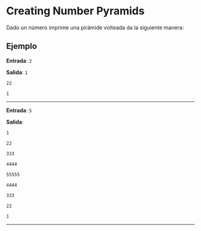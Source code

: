 # Creating Number Pyramids

Dado un número imprime una pirámide volteada da la siguiente manera:

## Ejemplo

**Entrada**:
`2`

**Salida**:
`1`

`22`

`1`
____

**Entrada**:
`5`

**Salida**:

`1`

`22`

`333`

`4444`

`55555`

`4444`

`333`

`22`

`1`

____
